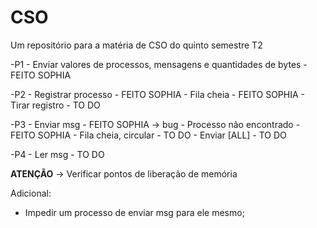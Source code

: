# CSO
Um repositório para a matéria de CSO do quinto semestre T2

 -P1 - Enviar valores de processos, mensagens e quantidades de bytes - FEITO SOPHIA

 -P2 - Registrar processo - FEITO SOPHIA
     - Fila cheia - FEITO SOPHIA
     - Tirar registro - TO DO

-P3 - Enviar msg - FEITO SOPHIA -> bug
    - Processo não encontrado - FEITO SOPHIA
    - Fila cheia, circular - TO DO
    - Enviar [ALL] - TO DO

-P4 - Ler msg - TO DO

**ATENÇÃO** -> Verificar pontos de liberação de memória

Adicional:
- Impedir um processo de enviar msg para ele mesmo;
